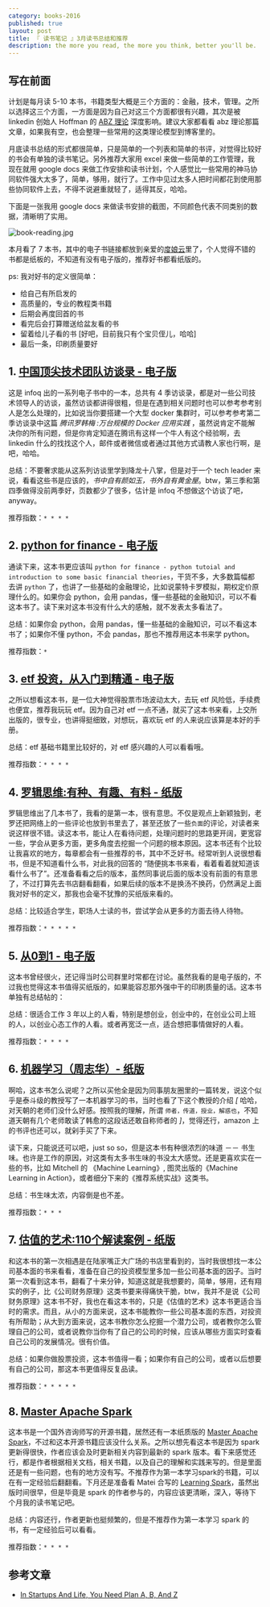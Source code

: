 ```yaml
---
category: books-2016
published: true
layout: post
title: 『 读书笔记 』3月读书总结和推荐
description: the more you read, the more you think, better you'll be.
---
```



## 写在前面

计划是每月读 5-10 本书，书籍类型大概是三个方面的：金融，技术，管理。之所以选择这三个方面，一方面是因为自己对这三个方面都很有兴趣，其次是被 linkedin 创始人 Hoffman 的 [ABZ 理论](http://techcrunch.com/2012/02/14/in-startups-and-life-you-need-plan-a-b-and-z/) 深度影响。建议大家都看看 abz 理论那篇文章，如果我有空，也会整理一些常用的这类理论模型到博客里的。

月底读书总结的形式都很简单，只是简单的一个列表和简单的书评，对觉得比较好的书会有单独的读书笔记。另外推荐大家用 excel 来做一些简单的工作管理，我现在就用 google docs 来做工作安排和读书计划，个人感觉比一些常用的神马协同软件强大太多了，简单，够用，就行了。工作中见过太多人把时间都花到使用那些协同软件上去，不得不说避重就轻了，适得其反，哈哈。

下面是一张我用 google docs 来做读书安排的截图，不同颜色代表不同类别的数据，清晰明了实用。

![book-reading.jpg](../images/book-reading.jpg)

本月看了 7 本书，其中的电子书链接都放到亲爱的[度娘云](http://pan.baidu.com/s/1pL26FZd)里了，个人觉得不错的书都是纸板的，不知道有没有电子版的，推荐好书都看纸版的。

ps: 我对好书的定义很简单：

- 给自己有所启发的
- 高质量的，专业的教程类书籍
- 后期会再度回首的书
- 看完后会打算赠送给盆友看的书
- 留着给儿子看的书 [好吧，目前我只有个宝贝侄儿，哈哈]
- 最后一条，印刷质量要好



## 1. [中国顶尖技术团队访谈录 - 电子版](http://pan.baidu.com/s/1pL26FZd)

这是 infoq 出的一系列电子书中的一本，总共有 4 季访谈录，都是对一些公司技术领导人的访谈，虽然访谈都讲得很粗，但是在遇到相关问题时也可以参考参考别人是怎么处理的，比如说当你要搭建一个大型 docker 集群时，可以参考参考第二季访谈录中这篇 *腾讯罗韩梅 :万台规模的 Docker 应用实践* ，虽然说肯定不能解决你的所有问题，但是你肯定知道在腾讯有这样一个牛人有这个经验啊，去 linkedin 什么的找找这个人，邮件或者微信或者通过其他方式请教人家也行啊，是吧，哈哈。

总结：不要奢求能从这系列访谈里学到降龙十八掌，但是对于一个 tech leader 来说，看看这些书是应该的，*书中自有颜如玉，书外自有黄金屋*。btw，第三季和第四季做得没前两季好，页数都少了很多，估计是 infoq 不想做这个访谈了吧，anyway。

推荐指数：`* * * *`

## 2. [python for finance - 电子版](http://pan.baidu.com/s/1pL26FZd)

通读下来，这本书更应该叫 `python for finance - python tutoial and introduction to some basic financial theories`，干货不多，大多数篇幅都去讲 `python` 了，也讲了一些基础的金融理论，比如说蒙特卡罗模拟，期权定价原理什么的。如果你会 python，会用 pandas，懂一些基础的金融知识，可以不看这本书了。读下来对这本书没有什么大的感触，就不发表太多看法了。

总结：如果你会 python，会用 pandas，懂一些基础的金融知识，可以不看这本书了；如果你不懂 python，不会 pandas，那也不推荐用这本书来学 python。

推荐指数：`*`


## 3. [etf 投资，从入门到精通 - 电子版](http://pan.baidu.com/s/1pL26FZd)

之所以想看这本书，是一位大神觉得股票市场波动太大，去玩 etf 风险低，手续费也便宜，推荐我玩玩 etf。因为自己对 etf 一点不通，就买了这本书来看，上交所出版的，很专业，也讲得挺细致，对想玩，喜欢玩 etf 的人来说应该算是本好的手册。

总结：etf 基础书籍里比较好的，对 etf 感兴趣的人可以看看哦。

推荐指数：`* * * *`


## 4. [罗辑思维:有种、有趣、有料 - 纸版](http://www.amazon.cn/%E7%BD%97%E8%BE%91%E6%80%9D%E7%BB%B4-%E6%9C%89%E7%A7%8D-%E6%9C%89%E8%B6%A3-%E6%9C%89%E6%96%99-%E7%BD%97%E6%8C%AF%E5%AE%87/dp/B00FVHA2F0/ref=sr_1_1?ie=UTF8&qid=1459046888&sr=8-1&keywords=%E9%80%BB%E8%BE%91%E6%80%9D%E7%BB%B4)

罗辑思维出了几本书了，我看的是第一本，很有意思。不仅是观点上新颖独到，老罗还把网络上的一些评论也放到书里去了，甚至还放了一些`负面`的评论，对读者来说这样很不错。读这本书，能让人在看待问题，处理问题时的思路更开阔，更宽容一些，学会从更多方面，更多角度去挖掘一个问题的根本原因。这本书还有个比较让我喜欢的地方，每章都会有一些推荐的书，其中不乏好书。经常听到人说很想看书，但是不知道看什么书，对此我的回答的 “随便挑本书来看，看着看着就知道该看什么书了”。还准备看看之后的版本，虽然同事说后面的版本没有前面的有意思了，不过打算先去书店翻看翻看，如果后续的版本不是换汤不换药，仍然满足上面我对好书的定义，那我也会毫不犹豫的买纸版来看的。

总结：比较适合学生，职场人士读的书，尝试学会从更多的方面去待人待物。

推荐指数：`* * * * *`


## 5. [从0到1 - 电子版](http://pan.baidu.com/s/1pL26FZd)

这本书曾经很火，还记得当时公司群里时常都在讨论。虽然我看的是电子版的，不过我也觉得这本书值得买纸版的，如果能容忍那外强中干的印刷质量的话。这本书单独有总结帖的：

总结：很适合工作 3 年以上的人看，特别是想创业，创业中的，在创业公司上班的人，以创业心态工作的人看。或者再宽泛一点，适合想把事情做好的人看。

推荐指数：`* * * *`


## 6. [机器学习（周志华）- 纸版](http://www.amazon.cn/%E6%9C%BA%E5%99%A8%E5%AD%A6%E4%B9%A0-%E5%91%A8%E5%BF%97%E5%8D%8E/dp/B01ARKEV1G/ref=sr_1_1?ie=UTF8&qid=1459046918&sr=8-1&keywords=%E6%9C%BA%E5%99%A8%E5%AD%A6%E4%B9%A0)

啊哈，这本书怎么说呢？之所以买他全是因为同事朋友圈里的一篇转发，说这个似乎是泰斗级的教授写了一本机器学习的书，当时也看了下这个教授的介绍 *[* 哈哈，对天朝的老师们没什么好感。按照我的理解，所谓 `师者，传道，授业，解惑也`，不知道天朝有几个老师敢读了韩愈的这段话还敢自称师者的 *]*，觉得还行，amazon 上的书评也还可以，就剁手买了下来。

读下来，只能说还可以吧，just so so，但是这本书有种很浓烈的味道 －－ 书生味。也许是工作的原因，对这类有太多书生味的书没太大感觉。还是更喜欢实在一些的书，比如 Mitchell 的 《Machine Learning》, 图灵出版的《Machine Learning in Action》，或者细分下来的《推荐系统实战》这类书。

总结：书生味太浓，内容倒是也不差。

推荐指数：`* * *`


## 7. [估值的艺术:110个解读案例 - 纸版](http://www.amazon.cn/%E4%BC%B0%E5%80%BC%E7%9A%84%E8%89%BA%E6%9C%AF-110%E4%B8%AA%E8%A7%A3%E8%AF%BB%E6%A1%88%E4%BE%8B-%E5%B0%BC%E5%8F%A4%E6%8B%89%E6%96%AF%C2%B7%E6%96%AF%E5%AF%86%E5%BE%B7%E6%9E%97/dp/B014D1MC5W/ref=sr_1_1?ie=UTF8&qid=1459046933&sr=8-1&keywords=%E4%BC%B0%E5%80%BC%E7%9A%84%E8%89%BA%E6%9C%AF)

和这本书的第一次相遇是在陆家嘴正大广场的书店里看到的，当时我很想找一本公司基本面的书来看看，准备在自己的投资模型里多加一些公司基本面的因子。当时第一次看到这本书，翻看了十来分钟，知道这就是我想要的，简单，够用，还有翔实的例子，比《公司财务原理》这类书要来得痛快干脆，btw，我并不是说《公司财务原理》这本书不好，我也在看这本书的，只是《估值的艺术》这本书更适合当时的需求。而且，从小的方面来说，这本书能教你一些公司基本面的东西，对投资有所帮助；从大到方面来说，这本书教你怎么挖掘一个潜力公司，或者教你怎么管理自己的公司，或者说教你当你有了自己的公司的时候，应该从哪些方面实时查看自己公司的发展情况。很有价值。

总结：如果你做股票投资，这本书值得一看；如果你有自己的公司，或者以后想要有自己的公司，那这本书更值得反复品读。

推荐指数：`* * * * *`

## 8. [Master Apache Spark](https://www.gitbook.com/book/jaceklaskowski/mastering-apache-spark/details)

这本书是一个国外咨询师写的开源书籍，居然还有一本纸质版的 [Master Apache Spark](http://shop.oreilly.com/product/9781783987146.do)，不过和这本开源书籍应该没什么关系。之所以想先看这本书是因为 spark 更新得很快，作者应该会及时更新相关内容到最新的 spark 版本。看下来感觉还行，都是作者根据相关文档，相关书籍，以及自己的理解和实践来写的。但是里面还是有一些问题，也有的地方没有写。不推荐作为第一本学习spark的书籍，可以在有一定经验后翻翻看。下月还是准备看 Matei 合写的 [Learning Spark](http://shop.oreilly.com/product/0636920028512.do)，虽然出版时间很早，但是毕竟是 spark 的作者参与的，内容应该更清晰，深入，等待下个月我的读书笔记吧。

总结：内容还行，作者更新也挺频繁的，但是不推荐作为第一本学习 spark 的书，有一定经验后可以看看。

推荐指数：`* * * *`


## 参考文章

- [In Startups And Life, You Need Plan A, B, And Z](http://techcrunch.com/2012/02/14/in-startups-and-life-you-need-plan-a-b-and-z/)

